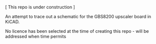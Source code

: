 [ This repo is under construction ] 

An attempt to trace out a schematic for the GBS8200 upscaler board in KiCAD. 

No licence has been selected at the time of creating this repo - will be addressed when time permits
